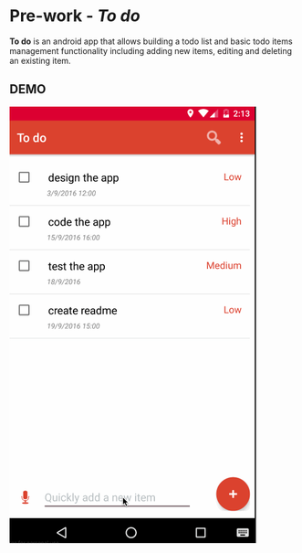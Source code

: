 # Pre-work - *To do*

**To do** is an android app that allows building a todo list and basic todo items management functionality including adding new items, editing and deleting an existing item.

## DEMO

<img src='todoNew.gif' title='Video Walkthrough' width='' alt='Video Walkthrough' />
